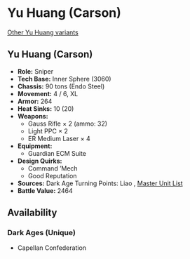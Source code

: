# Yu Huang (Carson) 

[Other Yu Huang variants](../yu_huang.md) 

## Yu Huang (Carson) 

- **Role:** Sniper 
- **Tech Base:** Inner Sphere (3060) 
- **Chassis:** 90 tons (Endo Steel) 
- **Movement:** 4 / 6, XL 
- **Armor:** 264 
- **Heat Sinks:** 10 (20) 
- **Weapons:** 
  - Gauss Rifle × 2 (ammo: 32) 
  - Light PPC × 2 
  - ER Medium Laser × 4 
- **Equipment:** 
  - Guardian ECM Suite 
- **Design Quirks:** 
  - Command ’Mech 
  - Good Reputation 
- **Sources:** Dark Age Turning Points: Liao , [Master Unit List](http://masterunitlist.info/Unit/Details/5544) 
- **Battle Value:** 2464 

## Availability 

### Dark Ages (Unique) 

- Capellan Confederation 

